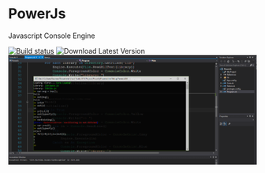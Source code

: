 # PowerJs
Javascript Console Engine

[![Build status](https://ci.appveyor.com/api/projects/status/4efpbmy1j6sj1264?svg=true)](https://ci.appveyor.com/project/NaxAlpha/powerjs)
![Download Latest Version](https://img.shields.io/badge/release-1.0.12-orange.svg?style=flat)
![screenshot](https://raw.githubusercontent.com/NaxAlpha/PowerJs/master/PowerJs/shot.PNG)
